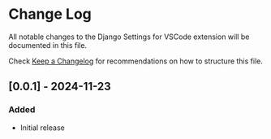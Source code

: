 # Change Log

All notable changes to the Django Settings for VSCode extension will be documented in this file.

Check [Keep a Changelog](http://keepachangelog.com/) for recommendations on how to structure this file.

## [0.0.1] - 2024-11-23

### Added

- Initial release
